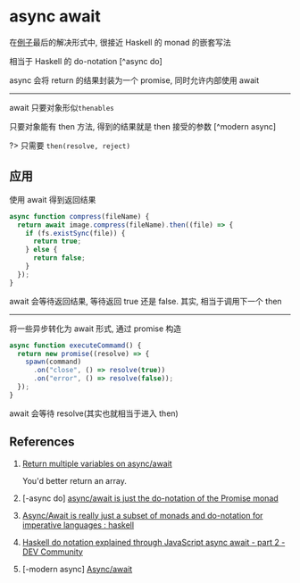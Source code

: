 # async await

在[例子](https://javascript.info/callbacks)最后的解决形式中, 很接近 Haskell 的 monad 的嵌套写法

相当于 Haskell 的 do-notation [^async do]

async 会将 return 的结果封装为一个 promise, 同时允许内部使用 await

---

await 只要对象形似`thenables`

只要对象能有 then 方法, 得到的结果就是 then 接受的参数 [^modern async]

?> 只需要 `then(resolve, reject)`

## 应用

使用 await 得到返回结果

```js
async function compress(fileName) {
  return await image.compress(fileName).then((file) => {
    if (fs.existSync(file)) {
      return true;
    } else {
      return false;
    }
  });
}
```

await 会等待返回结果, 等待返回 true 还是 false. 其实, 相当于调用下一个 then

---

将一些异步转化为 await 形式, 通过 promise 构造

```js
async function executeCommamd() {
  return new promise((resolve) => {
    spawn(command)
      .on("close", () => resolve(true))
      .on("error", () => resolve(false));
  });
}
```

await 会等待 resolve(其实也就相当于进入 then)

## References

1. [Return multiple variables on async/await](https://stackoverflow.com/questions/46090163/return-multiple-variables-on-async-await)

   You'd better return an array.

2. [-async do] [async/await is just the do-notation of the Promise monad](https://gist.github.com/VictorTaelin/bc0c02b6d1fbc7e3dbae838fb1376c80)
3. [Async/Await is really just a subset of monads and do-notation for imperative languages : haskell](https://www.reddit.com/r/haskell/comments/t3wumj/asyncawait_is_really_just_a_subset_of_monads_and/)
4. [Haskell do notation explained through JavaScript async await - part 2 - DEV Community](https://dev.to/gege251/haskell-do-notation-explained-through-javascript-async-await-part-2-hn)
5. [-modern async] [Async/await](https://javascript.info/async-await)
